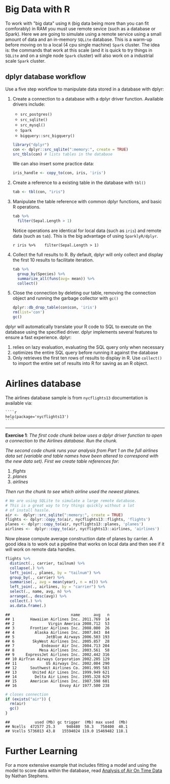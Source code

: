 Big Data with R
===============

To work with "big data" using `R` (big data being more than you can fit comforably) in RAM you must use remote sevice (such as a database or Spark). Here we are going to simulate using a remote service using a small amount of data and an in-memory `SQLite` database. This is a warm-up before moving on to a local (4 cpu single machine) `Spark` cluster. The idea is: the commands that work at this scale (and it is quick to try things in `SQLite` and on a single node `Spark` cluster) will also work on a industrial scale `Spark` cluster.

dplyr database workflow
-----------------------

Use a five step workflow to manipulate data stored in a database with dplyr:

1.  Create a connection to a database with a dplyr driver function. Available drivers include:

    -   `src_postgres()`
    -   `src_sqlite()`
    -   `src_mysql()`
    -   `Spark`
    -   `bigquery::src_bigquery()`

    ``` r
    library("dplyr")
    con <- dplyr::src_sqlite(":memory:", create = TRUE)
    src_tbls(con) # lists tables in the database
    ```

    We can also insert some practice data:

    ``` r
    iris_handle <- copy_to(con, iris, 'iris')
    ```

2.  Create a reference to a existing table in the database with `tbl()`

    ``` r
    tab <- tbl(con, "iris")
    ```

3.  Manipulate the table reference with common dplyr functions, and basic R operations.

    ``` r
    tab %>% 
      filter(Sepal.Length > 1)
    ```

    Notice operations are identical for local data (such as `iris`) and remote data (such as `tab`). This is the big advantage of using `SparklyR/dplyr`.

    `r iris %>%    filter(Sepal.Length > 1)`

4.  Collect the full results to R. By default, dplyr will only collect and display the first 10 results to facilitate iteration.

    ``` r
    tab %>% 
      group_by(Species) %>%
      summarize_all(funs(avg= mean)) %>%
      collect()
    ```

5.  Close the connection by deleting our table, removing the connection object and running the garbage collector with `gc()`

    ``` r
    dplyr::db_drop_table(con$con, 'iris')
    rm(list='con')
    gc()
    ```

dplyr will automatically translate your R code to SQL to execute on the database using the specified driver. dplyr implements several features to ensure a fast experience. dplyr:

1.  relies on lazy evaluation, evaluating the SQL query only when necessary
2.  optimizes the entire SQL query before running it against the database
3.  Only retrieves the first ten rows of results to display in R. Use `collect()` to import the entire set of results into R for saving as an R object.

Airlines database
=================

The airlines database sample is from `nycflights13` documentation is available via:

    ````r
    help(package='nycflights13')
    ````

------------------------------------------------------------------------

**Exercise 1**: *The first code chunk below uses a dplyr driver function to open a connection to the Airlines database. Run the chunk.*

*The second code chunk runs your analysis from Part 1 on the full airlines data set (variable and table names have been altered to correspond with the new data set). First we create table references for:*

1.  *flights*
2.  *planes*
3.  *airlines*

*Then run the chunk to see which airline used the newest planes.*

``` r
# We are using SQLite to simulate a large remote database.
# This is a great way to try things quickly without a lot 
# of install hassle.
air <-  dplyr::src_sqlite(":memory:", create = TRUE)
flights <- dplyr::copy_to(air, nycflights13::flights, 'flights')
planes <- dplyr::copy_to(air, nycflights13::planes, 'planes')
airlines <-  dplyr::copy_to(air, nycflights13::airlines, 'airlines')
```

Now please compute average construction date of planes by carrier. A good idea is to work out a pipeline that works on local data and then see if it will work on remote data handles.

``` r
flights %>%
  distinct(., carrier, tailnum) %>%
  collapse(.) %>% 
  left_join(., planes, by = "tailnum") %>%
  group_by(., carrier) %>%
  summarise(., avg = mean(year), n = n()) %>%
  left_join(., airlines, by = "carrier") %>%
  select(., name, avg, n) %>%
  arrange(., desc(avg)) %>% 
  collect(.) %>% 
  as.data.frame(.)
```

    ##                           name      avg   n
    ## 1       Hawaiian Airlines Inc. 2011.769  14
    ## 2               Virgin America 2008.712  53
    ## 3       Frontier Airlines Inc. 2008.000  26
    ## 4         Alaska Airlines Inc. 2007.843  84
    ## 5              JetBlue Airways 2006.503 193
    ## 6        SkyWest Airlines Inc. 2005.857  28
    ## 7            Endeavor Air Inc. 2004.713 204
    ## 8           Mesa Airlines Inc. 2003.561  58
    ## 9     ExpressJet Airlines Inc. 2002.442 316
    ## 10 AirTran Airways Corporation 2002.205 129
    ## 11             US Airways Inc. 2002.004 290
    ## 12      Southwest Airlines Co. 2001.995 583
    ## 13       United Air Lines Inc. 1999.949 621
    ## 14        Delta Air Lines Inc. 1995.328 629
    ## 15      American Airlines Inc. 1987.598 601
    ## 16                   Envoy Air 1977.500 238

``` r
# closes connection
if (exists("air")) { 
  rm(air)
  gc()
}
```

    ##           used (Mb) gc trigger  (Mb) max used  (Mb)
    ## Ncells  472577 25.3     940480  50.3   750400  40.1
    ## Vcells 5736013 43.8   15594024 119.0 15469482 118.1

Further Learning
================

For a more extensive example that includes fitting a model and using the model to score data within the database, read [Analysis of Air On Time Data](http://www.rpubs.com/nwstephens/airontime) by Nathan Stephens.
